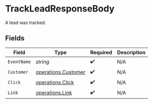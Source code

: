 # TrackLeadResponseBody

A lead was tracked.


## Fields

| Field                                                      | Type                                                       | Required                                                   | Description                                                |
| ---------------------------------------------------------- | ---------------------------------------------------------- | ---------------------------------------------------------- | ---------------------------------------------------------- |
| `EventName`                                                | *string*                                                   | :heavy_check_mark:                                         | N/A                                                        |
| `Customer`                                                 | [operations.Customer](../../models/operations/customer.md) | :heavy_check_mark:                                         | N/A                                                        |
| `Click`                                                    | [operations.Click](../../models/operations/click.md)       | :heavy_check_mark:                                         | N/A                                                        |
| `Link`                                                     | [operations.Link](../../models/operations/link.md)         | :heavy_check_mark:                                         | N/A                                                        |